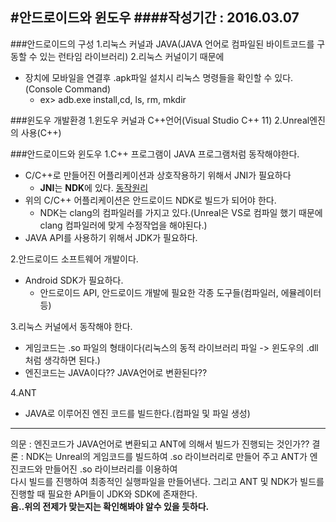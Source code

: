 #안드로이드와 윈도우
####작성기간 : 2016.03.07
---
###안드로이드의 구성
1.리눅스 커널과 JAVA(JAVA 언어로 컴파일된 바이트코드를 구동할 수 있는 런타임 라이브러리)
2.리눅스 커널이기 때문에
- 장치에 모바일을 연결후 .apk파일 설치시 리눅스 명령들을 확인할 수 있다. (Console Command)
  - ex> adb.exe install,cd, ls, rm, mkdir

###윈도우 개발환경
1.윈도우 커널과 C++언어(Visual Studio C++ 11)
2.Unreal엔진의 사용(C++)

###안드로이드와 윈도우
1.C++ 프로그램이 JAVA 프로그램처럼 동작해야한다.
- C/C++로 만들어진 어플리케이션과 상호작용하기 위해서 JNI가 필요하다
  - **JNI**는 **NDK**에 있다. [동작원리](http://www.econovation.co.kr/ecnvb/%EC%95%88%EB%93%9C%EB%A1%9C%EC%9D%B4%EB%93%9C-vlc-%ED%94%8C%EB%A0%88%EC%9D%B4%EC%96%B4-%EB%A7%8C%EB%93%A4%EA%B8%B0-%EC%95%88%EB%93%9C%EB%A1%9C%EC%9D%B4%EB%93%9C-jnijava-native-interface/)
- 위의 C/C++ 어플리케이션은 안드로이드 NDK로 빌드가 되어야 한다.
  - NDK는 clang의 컴파일러를 가지고 있다.(Unreal은 VS로 컴파일 했기 때문에 clang 컴파일러에 맞게 수정작업을 해야된다.)
- JAVA API를 사용하기 위해서 JDK가 필요하다.

2.안드로이드 소프트웨어 개발이다.
- Android SDK가 필요하다.
  - 안드로이드 API, 안드로이드 개발에 필요한 각종 도구들(컴파일러, 에뮬레이터 등)

3.리눅스 커널에서 동작해야 한다.
- 게임코드는 .so 파일의 형태이다(리눅스의 동적 라이브러리 파일 -> 윈도우의 .dll처럼 생각하면 된다.)
- 엔진코드는 JAVA이다?? JAVA언어로 변환된다??

4.ANT
- JAVA로 이루어진 엔진 코드를 빌드한다.(컴파일 및 파일 생성)

---
의문 : 엔진코드가 JAVA언어로 변환되고 ANT에 의해서 빌드가 진행되는 것인가??
결론 : NDK는 Unreal의 게임코드를 빌드하여 .so 라이브러리로 만들어 주고 ANT가 엔진코드와 만들어진 .so 라이브러리를 이용하여  
다시 빌드를 진행하여 최종적인 실행파일을 만들어낸다. 그리고 ANT 및 NDK가 빌드를 진행할 때 필요한 API들이 JDK와 SDK에 존재한다.  
**음..위의 전제가 맞는지는 확인해봐야 알수 있을 듯하다.**
